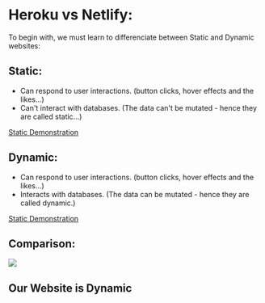 # Heroku vs Netlify:

To begin with, we must learn to differenciate between Static and Dynamic websites:

## Static:  

* Can respond to user interactions. (button clicks, hover effects and the likes...)  
* Can't interact with databases. (The data can't be mutated - hence they are called static...)  

[Static Demonstration](https://vimeo.com/739174891)

## Dynamic:

* Can respond to user interactions. (button clicks, hover effects and the likes...)  
* Interacts with databases. (The data can be mutated - hence they are called dynamic.)

[Static Demonstration](https://vimeo.com/739463418)
## Comparison:  
<img src="https://conormclaughlin.net/img/dynamic_vs_static.jpg" />  
  
## Our Website is Dynamic
